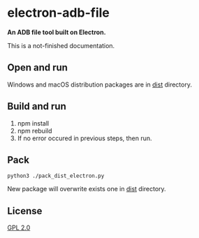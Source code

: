 # electron-adb-file

**An ADB file tool built on Electron.**

This is a not-finished documentation.

## Open and run
Windows and macOS distribution packages are in [dist](dist) directory.

## Build and run
1. npm install
2. npm rebuild
3. If no error occured in previous steps, then run.

## Pack
```
python3 ./pack_dist_electron.py
```
New package will overwrite exists one in [dist](dist) directory.

## License

[GPL 2.0](LICENSE)
